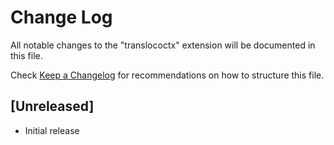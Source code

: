 # Change Log

All notable changes to the "translococtx" extension will be documented in this file.

Check [Keep a Changelog](http://keepachangelog.com/) for recommendations on how to structure this file.

## [Unreleased]

- Initial release
